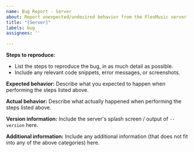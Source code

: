 ```yaml
---
name: Bug Report - Server
about: Report unexpected/undesired behavior from the FlexMusic server
title: "[Server]"
labels: bug
assignees: ''

---
```


**Steps to reproduce:**
- List the steps to reproduce the bug, in as much detail as possible.
- Include any relevant code snippets, error messages, or screenshots.

**Expected behavior:**
Describe what you expected to happen when performing the steps listed above.

**Actual behavior:**
Describe what actually happened when performing the steps listed above.

**Version information:**
Include the server's splash screen / output of `--version` here.

**Additional information:**
Include any additional information (that does not fit into any of the above categories) here.
